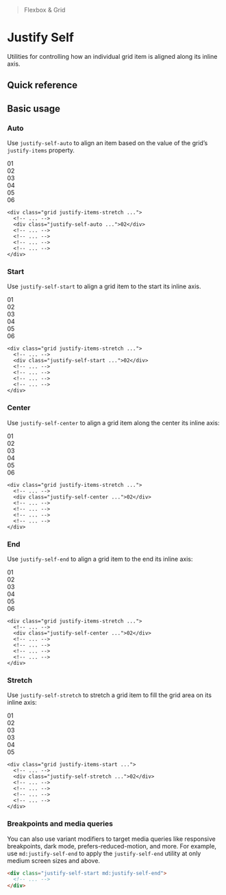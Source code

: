 > Flexbox & Grid

# Justify Self
Utilities for controlling how an individual grid item is aligned along its inline axis.

## Quick reference

<qr-table />

## Basic usage

### Auto
Use `justify-self-auto` to align an item based on the value of the grid’s `justify-items` property.

<container>
  <div class="grid grid-cols-3 gap-24">
    <div class="pd-bg-purple-500 ex-box">01</div>
    <div class="pd-bg-purple-400 ex-box justify-self-auto">02</div>
    <div class="pd-bg-purple-500 ex-box">03</div>
    <div class="pd-bg-purple-500 ex-box">04</div>
    <div class="pd-bg-purple-500 ex-box">05</div>
    <div class="pd-bg-purple-500 ex-box">06</div>
  </div>
</container>

```html{3}
<div class="grid justify-items-stretch ...">
  <!-- ... -->
  <div class="justify-self-auto ...">02</div>
  <!-- ... -->
  <!-- ... -->
  <!-- ... -->
  <!-- ... -->
</div>
```

### Start
Use `justify-self-start` to align a grid item to the start its inline axis.

<container>
  <div class="grid grid-cols-3 gap-24">
    <div class="bg-cyan-700 ex-box">01</div>
    <box striped class="flex rounded-l-4" fg-color="var(--tw-cyan-fg)" bg-color="var(--tw-cyan-bg)">
      <div class="w-64 pd-bg-cyan-500 ex-box">02</div>
    </box>
    <div class="bg-cyan-700 ex-box">03</div>
    <div class="bg-cyan-700 ex-box">04</div>
    <div class="bg-cyan-700 ex-box">05</div>
    <div class="bg-cyan-700 ex-box">06</div>
  </div>
</container>

```html{3}
<div class="grid justify-items-stretch ...">
  <!-- ... -->
  <div class="justify-self-start ...">02</div>
  <!-- ... -->
  <!-- ... -->
  <!-- ... -->
  <!-- ... -->
</div>
```

### Center
Use `justify-self-center` to align a grid item along the center its inline axis:

<container>
  <div class="grid grid-cols-3 gap-24">
    <div class="pd-bg-pink-500 ex-box">01</div>
    <box striped class="flex justify-center" fg-color="var(--tw-pink-fg)" bg-color="var(--tw-pink-bg)">
      <div class="w-64 pd-bg-pink-400 ex-box">02</div>
    </box>
    <div class="pd-bg-pink-500 ex-box">03</div>
    <div class="pd-bg-pink-500 ex-box">04</div>
    <div class="pd-bg-pink-500 ex-box">05</div>
    <div class="pd-bg-pink-500 ex-box">06</div>
  </div>
</container>

```html{3}
<div class="grid justify-items-stretch ...">
  <!-- ... -->
  <div class="justify-self-center ...">02</div>
  <!-- ... -->
  <!-- ... -->
  <!-- ... -->
  <!-- ... -->
</div>
```

### End
Use `justify-self-end` to align a grid item to the end its inline axis:

<container>
  <div class="grid grid-cols-3 gap-24">
    <div class="pd-bg-indigo-500 ex-box">01</div>
    <box striped class="flex justify-end rounded-r-4" fg-color="var(--tw-indigo-fg)" bg-color="var(--tw-indigo-bg)">
      <div class="w-64 pd-bg-indigo-400 ex-box">02</div>
    </box>
    <div class="pd-bg-indigo-500 ex-box">03</div>
    <div class="pd-bg-indigo-500 ex-box">04</div>
    <div class="pd-bg-indigo-500 ex-box">05</div>
    <div class="pd-bg-indigo-500 ex-box">06</div>
  </div>
</container>

```html{3}
<div class="grid justify-items-stretch ...">
  <!-- ... -->
  <div class="justify-self-center ...">02</div>
  <!-- ... -->
  <!-- ... -->
  <!-- ... -->
  <!-- ... -->
</div>
```

### Stretch
Use `justify-self-stretch` to stretch a grid item to fill the grid area on its inline axis:

<container>
  <div class="grid grid-cols-3 gap-24">
    <box striped class="flex justify-end rounded-r-4" fg-color="var(--tw-violet-fg)" bg-color="var(--tw-violet-bg)">
      <div class="w-64 pd-bg-violet-500 ex-box">01</div>
    </box>
    <div class="pd-bg-violet-400 ex-box">02</div>
    <box striped class="flex justify-end rounded-r-4" fg-color="var(--tw-violet-fg)" bg-color="var(--tw-violet-bg)">
      <div class="w-64 pd-bg-violet-500 ex-box">03</div>
    </box>
    <box striped class="flex justify-end rounded-r-4" fg-color="var(--tw-violet-fg)" bg-color="var(--tw-violet-bg)">
      <div class="w-64 pd-bg-violet-500 ex-box">03</div>
    </box>
    <box striped class="flex justify-end rounded-r-4" fg-color="var(--tw-violet-fg)" bg-color="var(--tw-violet-bg)">
      <div class="w-64 pd-bg-violet-500 ex-box">04</div>
    </box>
    <box striped class="flex justify-end rounded-r-4" fg-color="var(--tw-violet-fg)" bg-color="var(--tw-violet-bg)">
      <div class="w-64 pd-bg-violet-500 ex-box">05</div>
    </box>
  </div>
</container>

```html{3}
<div class="grid justify-items-start ...">
  <!-- ... -->
  <div class="justify-self-stretch ...">02</div>
  <!-- ... -->
  <!-- ... -->
  <!-- ... -->
  <!-- ... -->
</div>
```

### Breakpoints and media queries
You can also use variant modifiers to target media queries like responsive breakpoints, dark mode, prefers-reduced-motion, and more. For example, use `md:justify-self-end` to apply the `justify-self-end` utility at only medium screen sizes and above.

```html
<div class="justify-self-start md:justify-self-end">
  <!-- ... -->
</div>
```

